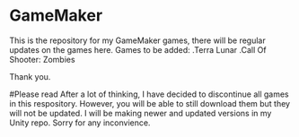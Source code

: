 # GameMaker
This is the repository for my GameMaker games, there will be regular updates on the games here.
Games to be added:
.Terra Lunar
.Call Of Shooter: Zombies




Thank you.


#Please read
After a lot of thinking, I have decided to discontinue all games in this respository. However, you will be able to still download them but they will not be updated. I will be making newer and updated versions in my Unity repo. Sorry for any inconvience.
